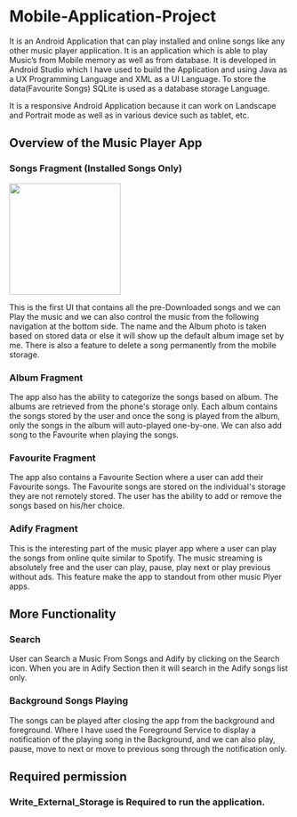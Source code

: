 # Mobile-Application-Project
It is an Android Application that can play installed and online songs like any other music player application. It is an application which is able to play Music’s from Mobile memory as well as from database. It is developed in Android Studio which I have used to build the Application and using Java as a UX Programming Language and XML as a UI Language. To store the data(Favourite Songs) SQLite is used as a database storage Language.

It is a responsive Android Application because it can work on Landscape and Portrait mode as well as in various device such as tablet, etc.

## Overview of the Music Player App
### Songs Fragment (Installed Songs Only)
<img src="https://github.com/AdityaNachanekar/Mobile-Application-Project/assets/144520894/27252f45-018c-4299-85bd-dffc92189dac" height="200" width="200" />

This is the first UI that contains all the pre-Downloaded songs and we can Play the music and we can also control the music from the following navigation at the bottom side. The name and the Album photo is taken based on stored data or else it will show up the default album image set by me. There is also a feature to delete a song permanently from the mobile storage.

### Album Fragment

The app also has the ability to categorize the songs based on album. The albums are retrieved from the phone's storage only. Each album contains the songs stored by the user and once the song is played from the album, only the songs in the album will auto-played one-by-one. We can also add song to the Favourite when playing the songs.

### Favourite Fragment

The app also contains a Favourite Section where a user can add their Favourite songs. The Favourite songs are stored on the individual's storage they are not remotely stored. The user has the ability to add or remove the songs based on his/her choice.

### Adify Fragment

This is the interesting part of the music player app where a user can play the songs from online quite similar to Spotify. The music streaming is absolutely free and the user can play, pause, play next or play previous without ads. This feature make the app to standout from other music Plyer apps.

## More Functionality
### Search
User can Search a Music From Songs and Adify by clicking on the Search icon. When you are in Adify Section then it will search in the Adify songs list only.
### Background Songs Playing
The songs can be played after closing the app from the background and foreground. Where I have used the Foreground Service to display a notification of the playing song in the Background, and we can also play, pause, move to next or move to previous song through the notification only.

## Required permission
### Write_External_Storage is Required to run the application.
